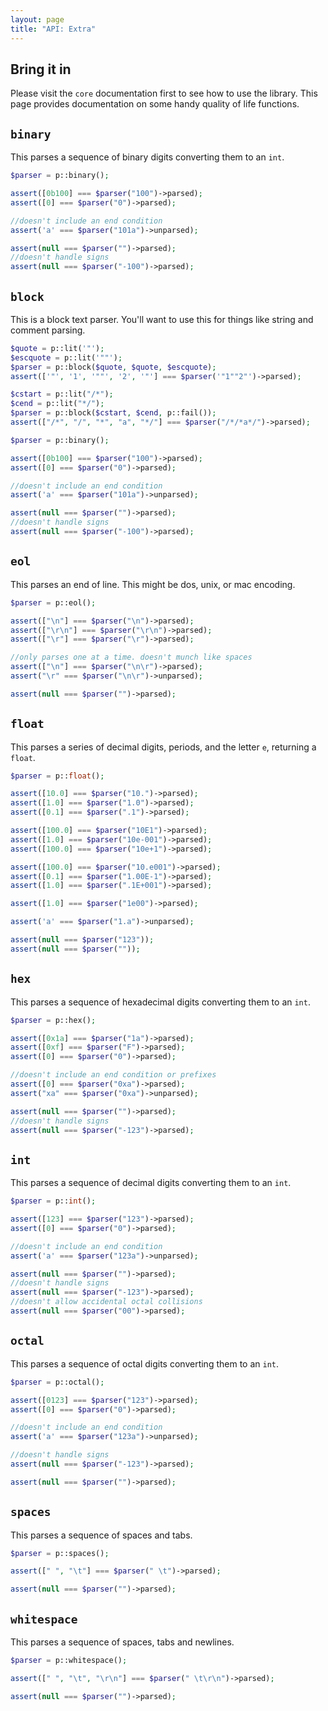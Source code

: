 ```yaml
---
layout: page
title: "API: Extra"
---
```


## Bring it in

Please visit the `core` documentation first to see how to use the library. This page provides documentation on some handy quality of life functions.

## `binary`

This parses a sequence of binary digits converting them to an `int`.

```php
$parser = p::binary();

assert([0b100] === $parser("100")->parsed);
assert([0] === $parser("0")->parsed);

//doesn't include an end condition
assert('a' === $parser("101a")->unparsed);

assert(null === $parser("")->parsed);
//doesn't handle signs
assert(null === $parser("-100")->parsed);
```

## `block`

This is a block text parser. You'll want to use this for things like string and comment parsing.

```php
$quote = p::lit('"');
$escquote = p::lit('""');
$parser = p::block($quote, $quote, $escquote);
assert(['"', '1', '""', '2', '"'] === $parser('"1""2"')->parsed);

$cstart = p::lit("/*");
$cend = p::lit("*/");
$parser = p::block($cstart, $cend, p::fail());
assert(["/*", "/", "*", "a", "*/"] === $parser("/*/*a*/")->parsed);
```

```php
$parser = p::binary();

assert([0b100] === $parser("100")->parsed);
assert([0] === $parser("0")->parsed);

//doesn't include an end condition
assert('a' === $parser("101a")->unparsed);

assert(null === $parser("")->parsed);
//doesn't handle signs
assert(null === $parser("-100")->parsed);
```

## `eol`

This parses an end of line. This might be dos, unix, or mac encoding.

```php
$parser = p::eol();

assert(["\n"] === $parser("\n")->parsed);
assert(["\r\n"] === $parser("\r\n")->parsed);
assert(["\r"] === $parser("\r")->parsed);

//only parses one at a time. doesn't munch like spaces
assert(["\n"] === $parser("\n\r")->parsed);
assert("\r" === $parser("\n\r")->unparsed);

assert(null === $parser("")->parsed);
```

## `float`

This parses a series of decimal digits, periods, and the letter `e`, returning a `float`.

```php
$parser = p::float();

assert([10.0] === $parser("10.")->parsed);
assert([1.0] === $parser("1.0")->parsed);
assert([0.1] === $parser(".1")->parsed);

assert([100.0] === $parser("10E1")->parsed);
assert([1.0] === $parser("10e-001")->parsed);
assert([100.0] === $parser("10e+1")->parsed);

assert([100.0] === $parser("10.e001")->parsed);
assert([0.1] === $parser("1.00E-1")->parsed);
assert([1.0] === $parser(".1E+001")->parsed);

assert([1.0] === $parser("1e00")->parsed);

assert('a' === $parser("1.a")->unparsed);

assert(null === $parser("123"));
assert(null === $parser(""));
```

## `hex`

This parses a sequence of hexadecimal digits converting them to an `int`.

```php
$parser = p::hex();

assert([0x1a] === $parser("1a")->parsed);
assert([0xf] === $parser("F")->parsed);
assert([0] === $parser("0")->parsed);

//doesn't include an end condition or prefixes
assert([0] === $parser("0xa")->parsed);
assert("xa" === $parser("0xa")->unparsed);

assert(null === $parser("")->parsed);
//doesn't handle signs
assert(null === $parser("-123")->parsed);
```

## `int`

This parses a sequence of decimal digits converting them to an `int`.

```php
$parser = p::int();

assert([123] === $parser("123")->parsed);
assert([0] === $parser("0")->parsed);

//doesn't include an end condition
assert('a' === $parser("123a")->unparsed);

assert(null === $parser("")->parsed);
//doesn't handle signs
assert(null === $parser("-123")->parsed);
//doesn't allow accidental octal collisions
assert(null === $parser("00")->parsed);
```

## `octal`

This parses a sequence of octal digits converting them to an `int`.

```php
$parser = p::octal();

assert([0123] === $parser("123")->parsed);
assert([0] === $parser("0")->parsed);

//doesn't include an end condition
assert('a' === $parser("123a")->unparsed);

//doesn't handle signs
assert(null === $parser("-123")->parsed);

assert(null === $parser("")->parsed);
```

## `spaces`

This parses a sequence of spaces and tabs.

```php
$parser = p::spaces();

assert([" ", "\t"] === $parser(" \t")->parsed);

assert(null === $parser("")->parsed);
```

## `whitespace`

This parses a sequence of spaces, tabs and newlines.

```php
$parser = p::whitespace();

assert([" ", "\t", "\r\n"] === $parser(" \t\r\n")->parsed);

assert(null === $parser("")->parsed);
```
